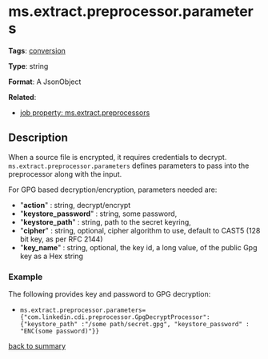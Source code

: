 # ms.extract.preprocessor.parameters

**Tags**: 
[conversion](https://github.com/linkedin/data-integration-library/blob/master/docs/parameters/categories.md#conversion-properties)

**Type**: string

**Format**: A JsonObject

**Related**:
- [job property: ms.extract.preprocessors](https://github.com/linkedin/data-integration-library/blob/master/docs/parameters/ms.extract.preprocessors.md)

## Description

When a source file is encrypted, it requires credentials to decrypt.
`ms.extract.preprocessor.parameters` defines parameters to pass into the 
preprocessor along with the input. 

For GPG based decryption/encryption, parameters needed are: 
- "**action**" : string, decrypt/encrypt
- "**keystore_password**" : string, some password,
- "**keystore_path**" : string, path to the secret keyring,
- "**cipher**" : string, optional, cipher algorithm to use, default to CAST5 (128 bit key, as per RFC 2144)
- "**key_name**" : string, optional, the key id, a long value, of the public Gpg key as a Hex string

### Example

The following provides key and password to GPG decryption:
- `ms.extract.preprocessor.parameters={"com.linkedin.cdi.preprocessor.GpgDecryptProcessor": {"keystore_path" :"/some path/secret.gpg", "keystore_password" : "ENC(some password)"}}`

[back to summary](https://github.com/linkedin/data-integration-library/blob/master/docs/parameters/summary.md#msextractpreprocessorparameters)
